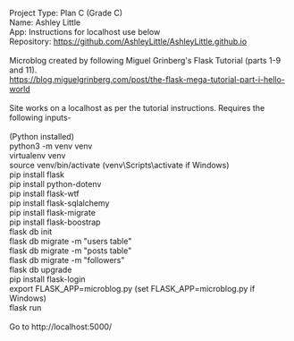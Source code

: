 Project Type: Plan C (Grade C)<br>
Name: Ashley Little<br>
App: Instructions for localhost use below<br>
Repository: https://github.com/AshleyLittle/AshleyLittle.github.io<br>
<br>
Microblog created by following Miguel Grinberg's Flask Tutorial (parts 1-9 and 11).<br>
https://blog.miguelgrinberg.com/post/the-flask-mega-tutorial-part-i-hello-world<br>
<br>
Site works on a localhost as per the tutorial instructions. Requires the following inputs-<br>
<br>
(Python installed)<br>
python3 -m venv venv<br>
virtualenv venv<br>
source venv/bin/activate (venv\Scripts\activate if Windows)<br>
pip install flask<br>
pip install python-dotenv<br>
pip install flask-wtf<br>
pip install flask-sqlalchemy<br>
pip install flask-migrate<br>
pip install flask-boostrap<br>
flask db init<br>
flask db migrate -m "users table"<br>
flask db migrate -m "posts table"<br>
flask db migrate -m "followers"<br>
flask db upgrade<br>
pip install flask-login<br>
export FLASK_APP=microblog.py (set FLASK_APP=microblog.py if Windows)<br>
flask run<br>
<br>
Go to http://localhost:5000/<br>
